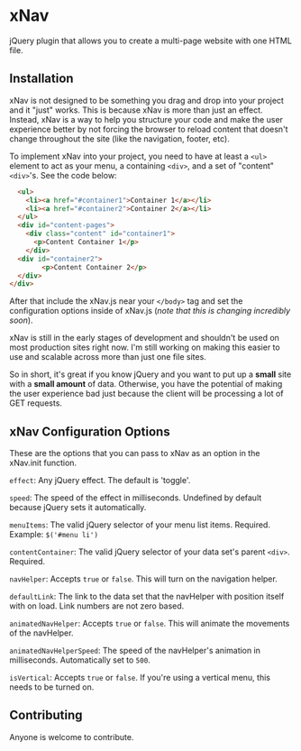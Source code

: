 xNav
====

jQuery plugin that allows you to create a multi-page website with one HTML file. 

Installation
---

xNav is not designed to be something you drag and drop into your project and it "just" works. This is because xNav is more than just an effect. Instead, xNav is a way to help you structure your code and make the user experience better by not forcing the browser to reload content that doesn't change throughout the site (like the navigation, footer, etc).

To implement xNav into your project, you need to have at least a ```<ul>``` element to act as your menu, a containing ```<div>```, and a set of "content" ```<div>```'s. See the code below:

```html
  <ul>
    <li><a href="#container1">Container 1</a></li>
    <li><a href="#container2">Container 2</a></li>
  </ul>
  <div id="content-pages">
    <div class="content" id="container1">
  	  <p>Content Container 1</p>
  	</div>
  <div id="container2">
  		<p>Content Container 2</p>
  </div>
</div>
```
After that include the xNav.js near your ```</body>``` tag and set the configuration options inside of xNav.js (<em>note that this is changing incredibly soon</em>).

xNav is still in the early stages of development and shouldn't be used on most production sites right now. I'm still working on making this easier to use and scalable across more than just one file sites.

So in short, it's great if you know jQuery and you want to put up a **small** site with a **small amount** of data. Otherwise, you have the potential of making the user experience bad just because the client will be processing a lot of GET requests. 

xNav Configuration Options
---

These are the options that you can pass to xNav as an option in the xNav.init function.

```effect```: Any jQuery effect. The default is 'toggle'.

```speed```: The speed of the effect in milliseconds. Undefined by default because jQuery sets it automatically.

```menuItems```: The valid jQuery selector of your menu list items. Required. Example: ```$('#menu li')```

```contentContainer```: The valid jQuery selector of your data set's parent ```<div>```. Required.

```navHelper```: Accepts ```true``` or ```false```. This will turn on the navigation helper. 

```defaultLink```: The link to the data set that the navHelper with position itself with on load. Link numbers are not zero based.

```animatedNavHelper```: Accepts ```true``` or ```false```. This will animate the movements of the navHelper.

```animatedNavHelperSpeed```: The speed of the navHelper's animation in milliseconds. Automatically set to ```500```.

```isVertical```: Accepts ```true``` or ```false```. If you're using a vertical menu, this needs to be turned on.

Contributing
---
Anyone is welcome to contribute.
